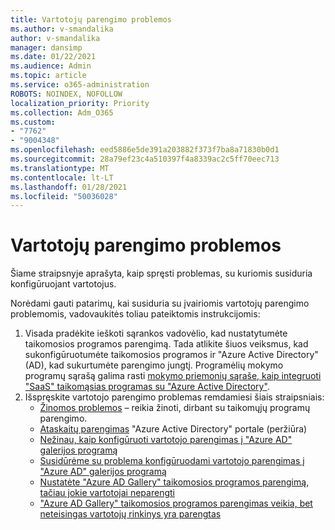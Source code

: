 ```yaml
---
title: Vartotojų parengimo problemos
ms.author: v-smandalika
author: v-smandalika
manager: dansimp
ms.date: 01/22/2021
ms.audience: Admin
ms.topic: article
ms.service: o365-administration
ROBOTS: NOINDEX, NOFOLLOW
localization_priority: Priority
ms.collection: Adm_O365
ms.custom:
- "7762"
- "9004348"
ms.openlocfilehash: eed5886e5de391a203882f373f7ba8a71830b0d1
ms.sourcegitcommit: 28a79ef23c4a510397f4a8339ac2c5ff70eec713
ms.translationtype: MT
ms.contentlocale: lt-LT
ms.lasthandoff: 01/28/2021
ms.locfileid: "50036028"
---
```

# <a name="user-provisioning-issues"></a>Vartotojų parengimo problemos

Šiame straipsnyje aprašyta, kaip spręsti problemas, su kuriomis susiduria konfigūruojant vartotojus.

Norėdami gauti patarimų, kai susiduria su įvairiomis vartotojų parengimo problemomis, vadovaukitės toliau pateiktomis instrukcijomis:

1. Visada pradėkite ieškoti sąrankos vadovėlio, kad nustatytumėte taikomosios programos parengimą. Tada atlikite šiuos veiksmus, kad sukonfigūruotumėte taikomosios programos ir "Azure Active Directory" (AD), kad sukurtumėte parengimo jungtį. Programėlių mokymo programų sąrašą galima rasti [mokymo priemonių sąraše, kaip integruoti "SaaS" taikomąsias programas su "Azure Active Directory"](https://docs.microsoft.com/azure/active-directory/saas-apps/tutorial-list).
2. Išspręskite vartotojo parengimo problemas remdamiesi šiais straipsniais:
    - [Žinomos problemos](https://docs.microsoft.com/azure/active-directory/app-provisioning/known-issues) – reikia žinoti, dirbant su taikomųjų programų parengimo.
    - [Ataskaitų parengimas](https://docs.microsoft.com/azure/active-directory/reports-monitoring/concept-provisioning-logs) "Azure Active Directory" portale (peržiūra)
    - [Nežinau, kaip konfigūruoti vartotojo parengimas į "Azure AD" galerijos programą](https://docs.microsoft.com/azure/active-directory/app-provisioning/configure-automatic-user-provisioning-portal) 
    - [Susidūrėme su problema konfigūruodami vartotojo parengimas į "Azure AD" galerijos programą](https://docs.microsoft.com/azure/active-directory/app-provisioning/application-provisioning-config-problem) 
    - [Nustatėte "Azure AD Gallery" taikomosios programos parengimą, tačiau jokie vartotojai neparengti](https://docs.microsoft.com/azure/active-directory/app-provisioning/application-provisioning-config-problem-no-users-provisioned) 
    - ["Azure AD Gallery" taikomosios programos parengimas veikia, bet neteisingas vartotojų rinkinys yra parengtas](https://docs.microsoft.com/azure/active-directory/manage-apps/add-application-portal-assign-users)





